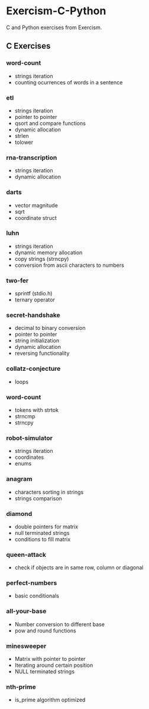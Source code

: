 # Exercism-C-Python
C and Python exercises from Exercism.

## C Exercises

### word-count
* strings iteration
* counting ocurrences of words in a sentence

### etl
* strings iteration
* pointer to pointer
* qsort and compare functions
* dynamic allocation
* strlen
* tolower

### rna-transcription
* strings iteration
* dynamic allocation

### darts
* vector magnitude
* sqrt
* coordinate struct

### luhn
* strings iteration
* dynamic memory allocation
* copy strings (strncpy)
* conversion from ascii characters to numbers

### two-fer
* sprintf (stdio.h)
* ternary operator

### secret-handshake
* decimal to binary conversion
* pointer to pointer
* string initialization
* dynamic allocation
* reversing functionality

### collatz-conjecture
* loops

### word-count
* tokens with strtok
* strncmp
* strncpy

### robot-simulator
* strings iteration
* coordinates
* enums

### anagram
* characters sorting in strings
* strings comparison

### diamond
* double pointers for matrix
* null terminated strings
* conditions to fill matrix

### queen-attack
* check if objects are in same row, column or diagonal

### perfect-numbers
* basic conditionals

### all-your-base
* Number conversion to different base
* pow and round functions

### minesweeper
* Matrix with pointer to pointer
* Iterating around certain position
* NULL terminated strings

### nth-prime
* is_prime algorithm optimized

